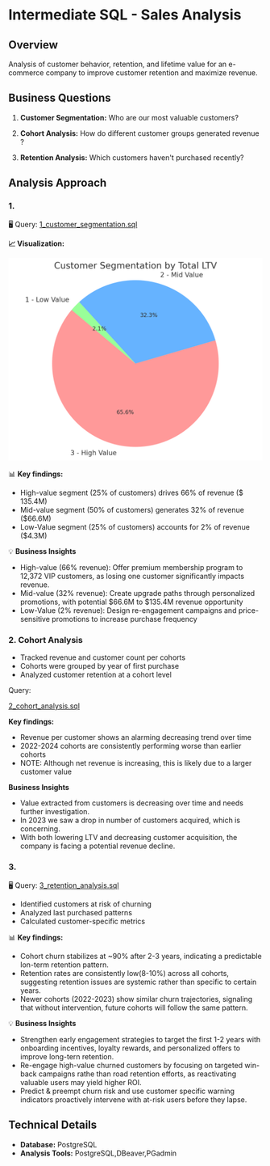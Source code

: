 # Intermediate SQL - Sales Analysis

## Overview 
Analysis of customer behavior, retention, and lifetime value for an e-commerce company to improve customer retention and maximize revenue.

## Business Questions
1. **Customer Segmentation:** Who are our most valuable customers?
2. **Cohort Analysis:** How do different customer groups generated revenue ?

3. **Retention Analysis:** Which customers haven't purchased recently?


## Analysis Approach

### 1. 

🖥️ Query: [1_customer_segmentation.sql](/1_customer_segmentation.sql)

**📈 Visualization:**

![Cohort Analysis](/images/customer_segmentation.jpg)

📊 **Key findings:**
- High-value segment (25% of customers) drives 66% of revenue ($ 135.4M)
- Mid-value segment (50% of customers) generates 32% of revenue ($66.6M)
- Low-Value segment (25% of customers) accounts for 2% of revenue ($4.3M)

💡 **Business Insights**
- High-value (66% revenue): Offer premium membership program to 12,372 VIP customers, as losing one customer significantly impacts revenue.
- Mid-value (32% revenue): Create upgrade paths through personalized promotions, with potential $66.6M to $135.4M revenue opportunity
- Low-Value (2% revenue): Design re-engagement campaigns and price-sensitive promotions to increase purchase frequency

### 2. Cohort Analysis
- Tracked revenue and customer count per cohorts
- Cohorts were grouped by year of first purchase
- Analyzed customer retention at a cohort level

Query:

 [2_cohort_analysis.sql](/2_cohort_analysis.sql)

**Key findings:**
- Revenue per customer shows an alarming decreasing trend over time
- 2022-2024 cohorts are consistently performing worse than earlier cohorts
- NOTE: Although net revenue is increasing, this is likely due to a larger customer value

**Business Insights**

- Value extracted from customers is decreasing over time and needs further investigation.
- In 2023 we saw a drop in number of customers acquired, which is concerning.
- With both lowering LTV and decreasing customer acquisition, the company is facing a potential revenue decline.  

### 3. 

🖥️ Query: [3_retention_analysis.sql](/3_retention_analysis.sql)

- Identified customers at risk of churning
- Analyzed last purchased patterns
- Calculated customer-specific metrics

📊 **Key findings:**
- Cohort churn stabilizes at ~90% after 2-3 years, indicating a predictable lon-term retention pattern.
- Retention rates are consistently low(8-10%) across all cohorts, suggesting retention issues are systemic rather than specific to certain years.
- Newer cohorts (2022-2023) show similar churn trajectories, signaling that without intervention, future cohorts will follow the same pattern.
 
💡 **Business Insights**
- Strengthen early engagement strategies to target the first 1-2 years with onboarding incentives, loyalty rewards, and personalized offers to improve long-tern retention.
- Re-engage high-value churned customers by focusing on targeted win-back campaigns rathe than road retention efforts, as reactivating valuable users may yield higher ROI.
- Predict & preempt churn risk and use customer specific warning indicators proactively intervene with at-risk users before they lapse.

## Technical Details

- **Database:** PostgreSQL
- **Analysis Tools:** PostgreSQL,DBeaver,PGadmin





